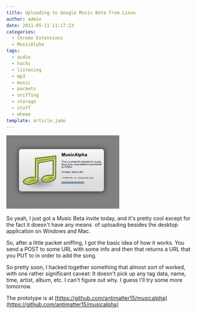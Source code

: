 ```yaml
---
title: Uploading to Google Music Beta from Linux
author: admin
date: 2011-05-11 11:17:23
categories:
  - Chrome Extensions
  - MusicAlpha
tags: 
  - audio
  - hacks
  - listening
  - mp3
  - music
  - packets
  - sniffing
  - storage
  - stuff
  - wheee
template: article.jade
---
```


[![](Screenshot-300x195.png "Screenshot")](Screenshot.png)

So yeah, I just got a Music Beta invite today, and it's pretty cool except for the fact it doesn't have any means  of uploading besides the desktop application on Windows and Mac.

So, after a little packet sniffing, I got the basic idea of how it works. You send a POST to some URL with some info and then that returns a URL that you PUT to in order to add the song.

So pretty soon, I hacked together something that almost sort of worked, with one rather significant caveat: It doesn't pick up any tag data, name, time, artist, album, etc. I can't figure out why. I guess I'll try some more tomorrow.

The prototype is at [https://github.com/antimatter15/musicalpha](https://github.com/antimatter15/musicalpha)
